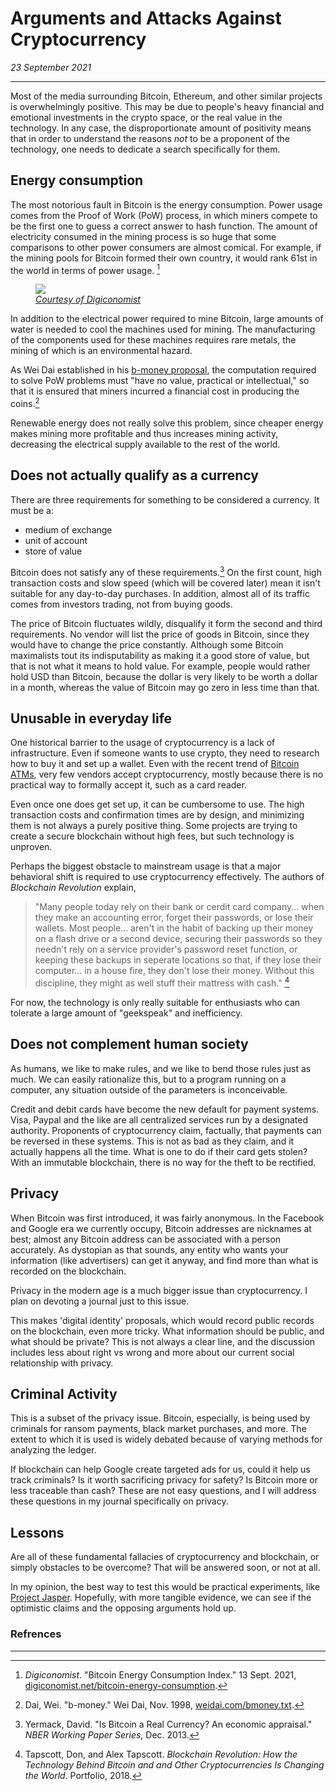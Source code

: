 # Arguments and Attacks Against Cryptocurrency

_23 September 2021_

---

Most of the media surrounding Bitcoin, Ethereum, and other similar projects is overwhelmingly positive. This may be due to people's heavy financial and emotional investments in the crypto space, or the real value in the technology. In any case, the disproportionate amount of positivity means that in order to understand the reasons _not_ to be a proponent of the technology, one needs to dedicate a search specifically for them.

## Energy consumption

The most notorious fault in Bitcoin is the energy consumption. Power usage comes from the Proof of Work (PoW) process, in which miners compete to be the first one to guess a correct answer to hash function. The amount of electricity consumed in the mining process is so huge that some comparisons to other power consumers are almost comical. For example, if the mining pools for Bitcoin formed their own country, it would rank 61st in the world in terms of power usage. [^1]

<figure>
	<a href="https://digiconomist.net/bitcoin-energy-consumption">
		<img src="/images/Bitcoin_Energy_Usage.png">
		<figcaption><em>Courtesy of Digiconomist</em></figcaption>
	</a>
</figure>

In addition to the electrical power required to mine Bitcoin, large amounts of water is needed to cool the machines used for mining. The manufacturing of the components used for these machines requires rare metals, the mining of which is an environmental hazard.

As Wei Dai established in his [b-money proposal](http://www.weidai.com/bmoney.txt), the computation required to solve PoW problems must "have no value, practical or intellectual," so that it is ensured that miners incurred a financial cost in producing the coins.[^2]

Renewable energy does not really solve this problem, since cheaper energy makes mining more profitable and thus increases mining activity, decreasing the electrical supply available to the rest of the world.

## Does not actually qualify as a currency

There are three requirements for something to be considered a currency. It must be a:
- medium of exchange
- unit of account
- store of value

Bitcoin does not satisfy any of these requirements.[^3] On the first count, high transaction costs and slow speed (which will be covered later) mean it isn't suitable for any day-to-day purchases. In addition, almost all of its traffic comes from investors trading, not from buying goods. 

The price of Bitcoin fluctuates wildly, disqualify it form the second and third requirements. No vendor will list the price of goods in Bitcoin, since they would have to change the price constantly. Although some Bitcoin maximalists tout its indisputability as making it a good store of value, but that is not what it means to hold value. For example, people would rather hold USD than Bitcoin, because the dollar is very likely to be worth a dollar in a month, whereas the value of Bitcoin may go zero in less time than that. 

## Unusable in everyday life

One historical barrier to the usage of cryptocurrency is a lack of infrastructure. Even if someone wants to use crypto, they need to research how to buy it and set up a wallet. Even with the recent trend of [Bitcoin ATMs](https://www.bitcoin.com/bitcoin-atm/), very few vendors accept cryptocurrency, mostly because there is no practical way to formally accept it, such as a card reader.

Even once one does get set up, it can be cumbersome to use. The high transaction costs and confirmation times are by design, and minimizing them is not always a purely positive thing. Some projects are trying to create a secure blockchain without high fees, but such technology is unproven.

Perhaps the biggest obstacle to mainstream usage is that a major behavioral shift is required to use cryptocurrency effectively. The authors of _Blockchain Revolution_ explain, 

>"Many people today rely on their bank or cerdit card company... when they make an accounting error, forget their passwords, or lose their wallets. Most people... aren't in the habit of backing up their money on a flash drive or a second device, securing their passwords so they needn't rely on a service provider's password reset function, or keeping these backups in seperate locations so that, if they lose their computer... in a house fire, they don't lose their money. Without this discipline, they might as well stuff their mattress with cash." [^4]

For now, the technology is only really suitable for enthusiasts who can tolerate a large amount of "geekspeak" and inefficiency. 

## Does not complement human society

As humans, we like to make rules, and we like to bend those rules just as much. We can easily rationalize this, but to a program running on a computer, any situation outside of the parameters is inconceivable.

Credit and debit cards have become the new default for payment systems. Visa, Paypal and the like are all centralized services run by a designated authority. Proponents of cryptocurrency claim, factually, that payments can be reversed in these systems. This is not as bad as they claim, and it actually happens all the time. What is one to do if their card gets stolen? With an immutable blockchain, there is no way for the theft to be rectified. 

## Privacy

When Bitcoin was first introduced, it was fairly anonymous. In the Facebook and Google era we currently occupy, Bitcoin addresses are nicknames at best; almost any Bitcoin address can be associated with a person accurately. As dystopian as that sounds, any entity who wants your information (like advertisers) can get it anyway, and find more than what is recorded on the blockchain.

Privacy in the modern age is a much bigger issue than cryptocurrency. I plan on devoting a journal just to this issue.

This makes 'digital identity' proposals, which would record public records on the blockchain, even more tricky. What information should be public, and what should be private? This is not always a clear line, and the discussion includes less about right vs wrong and more about our current social relationship with privacy.

## Criminal Activity

This is a subset of the privacy issue. Bitcoin, especially, is being used by criminals for ransom payments, black market purchases, and more. The extent to which it is used is widely debated because of varying methods for analyzing the ledger. 

If blockchain can help Google create targeted ads for us, could it help us track criminals? Is it worth sacrificing privacy for safety? Is Bitcoin more or less traceable than cash? These are not easy questions, and I will address these questions in my journal specifically on privacy.

## Lessons

Are all of these fundamental fallacies of cryptocurrency and blockchain, or simply obstacles to be overcome? That will be answered soon, or not at all. 

In my opinion, the best way to test this would be practical experiments, like [Project Jasper](https://www.bankofcanada.ca/research/digital-currencies-and-fintech/projects/). Hopefully, with more tangible evidence, we can see if the optimistic claims and the opposing arguments hold up. 

### Refrences

---

[^1]: _Digiconomist_. "Bitcoin Energy Consumption Index." 13 Sept. 2021, [digiconomist.net/bitcoin-energy-consumption](https://digiconomist.net/bitcoin-energy-consumption).

[^2]: Dai, Wei. "b-money." Wei Dai, Nov. 1998, [weidai.com/bmoney.txt](http://www.weidai.com/bmoney.txt).

[^3]: Yermack, David. "Is Bitcoin a Real Currency? An economic appraisal." _NBER Working Paper Series_, Dec. 2013. 

[^4]: Tapscott, Don, and Alex Tapscott. _Blockchain Revolution: How the Technology Behind Bitcoin and and Other Cryptocurrencies Is Changing the World_. Portfolio, 2018. 
